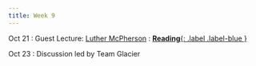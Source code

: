 ```yaml
---
title: Week 9
---
```


Oct 21
: Guest Lecture: [Luther McPherson](https://www.linkedin.com/in/luther-lee-mcpherson-iv-853491b9/)
: [**Reading**{: .label .label-blue }]()


Oct 23
: Discussion led by Team Glacier
